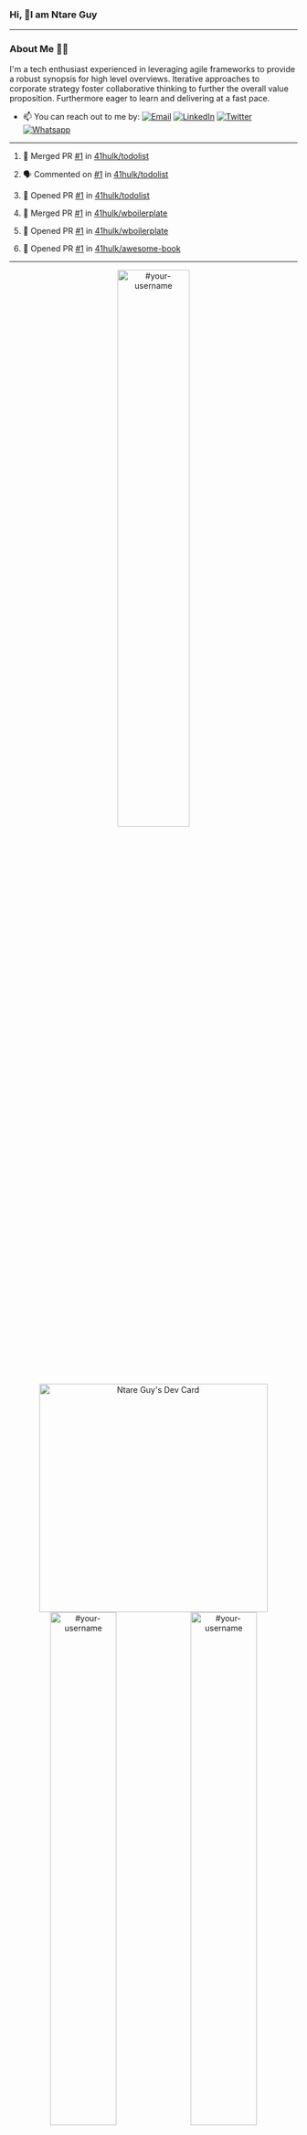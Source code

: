 ### Hi, 👋I am Ntare Guy
___
### About Me 👨‍💻
I'm a tech enthusiast experienced in leveraging agile frameworks to provide a robust synopsis for high level overviews. Iterative approaches to corporate strategy foster collaborative thinking to further the overall value proposition. Furthermore eager to learn and delivering at a fast pace.

- 📫 You can reach out to me by: 
[![Email](https://img.shields.io/badge/--gmail?label=Gmail&logo=Gmail&style=social)](mailto:gntare2@gmail.com)
[![LinkedIn](https://img.shields.io/badge/--linkedin?label=LinkedIn&logo=LinkedIn&style=social)](https://www.linkedin.com/in/ntare-guy)
[![Twitter](https://img.shields.io/badge/--twitter?label=Twitter&logo=Twitter&style=social)](https://twitter.com/ntare_guy)
[![Whatsapp](https://img.shields.io/badge/--whatsapp?label=Whatsapp&logo=whatsapp&style=social)](https://api.whatsapp.com/send?phone=+250780770022&text=Hello%20Guy!%20%F0%9F%91%8B%F0%9F%8F%BB)
___

<!--START_SECTION:activity-->
1. 🎉 Merged PR [#1](https://github.com/41hulk/todolist/pull/1) in [41hulk/todolist](https://github.com/41hulk/todolist)

2. 🗣 Commented on [#1](https://github.com/41hulk/todolist/issues/1) in [41hulk/todolist](https://github.com/41hulk/todolist)
3. 💪 Opened PR [#1](https://github.com/41hulk/todolist/pull/1) in [41hulk/todolist](https://github.com/41hulk/todolist)
4. 🎉 Merged PR [#1](https://github.com/41hulk/wboilerplate/pull/1) in [41hulk/wboilerplate](https://github.com/41hulk/wboilerplate)
5. 💪 Opened PR [#1](https://github.com/41hulk/wboilerplate/pull/1) in [41hulk/wboilerplate](https://github.com/41hulk/wboilerplate)
5. 💪 Opened PR [#1](https://github.com/41hulk/awesome-book/pull/1) in [41hulk/awesome-book](https://github.com/41hulk/awesome-book)
<!--END_SECTION:activity-->
___
<p align="center">
<img width="50%" src="https://github-readme-stats.vercel.app/api/top-langs?username=41hulk&show_icons=true&theme=dark&locale=en&layout=compact&hide_border=true" alt="#your-username" />
<a href="https://app.daily.dev/DailyDevTips"><img src="https://github.com/41hulk/41hulk/blob/master/devcard.svg" width="400" alt="Ntare Guy's Dev Card"/></a>
<img width="48%" src="https://github-readme-stats.vercel.app/api?username=41hulk&show_icons=true&theme=dark&title_color=ff8000&text_color=ffffff&bg_color=6a6a6a&locale=en&hide_border=true" alt="#your-username" />
<img width="48%" src="https://github-readme-streak-stats.herokuapp.com/?user=41hulk&theme=highcontrast&hide_border=true" alt="#your-username" />
</p>


